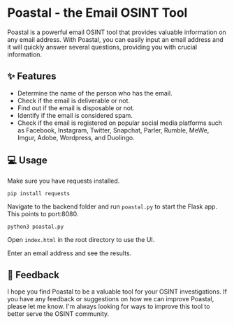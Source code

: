# Poastal - the Email OSINT Tool

Poastal is a powerful email OSINT tool that provides valuable information on any email address. With Poastal, you can easily input an email address and it will quickly answer several questions, providing you with crucial information.

## ✨ Features 

- Determine the name of the person who has the email.
- Check if the email is deliverable or not.
- Find out if the email is disposable or not.
- Identify if the email is considered spam.
- Check if the email is registered on popular social media platforms such as Facebook, Instagram, Twitter, Snapchat, Parler, Rumble, MeWe, Imgur, Adobe, Wordpress, and Duolingo.

## 💻 Usage

Make sure you have requests installed.

```pip install requests```

Navigate to the backend folder and run `poastal.py` to start the Flask app. This points to port:8080.

```python3 poastal.py```

Open `index.html` in the root directory to use the UI.

Enter an email address and see the results.

## 📣 Feedback 

I hope you find Poastal to be a valuable tool for your OSINT investigations. If you have any feedback or suggestions on how we can improve Poastal, please let me know. I'm always looking for ways to improve this tool to better serve the OSINT community.

